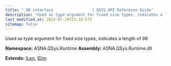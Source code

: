 ```yaml
---
title: "_98 interface                 | QSYS API Reference Guide"
description: "Used as type argument for fixed size types, indicates a length of 98  "
last_modified_at: 2024-07-29T23:16:57Z
sitemap: false
---
```


Used as type argument for fixed size types, indicates a length of 98 

**Namespace:** ASNA.QSys.Runtime
**Assembly:** ASNA.QSys.Runtime.dll

**Extends:** [ILen](/reference/runtime/qsys-runtime/i-len.html), [IDim](/reference/runtime/qsys-runtime/i-dim.html)
<br>
<br>
